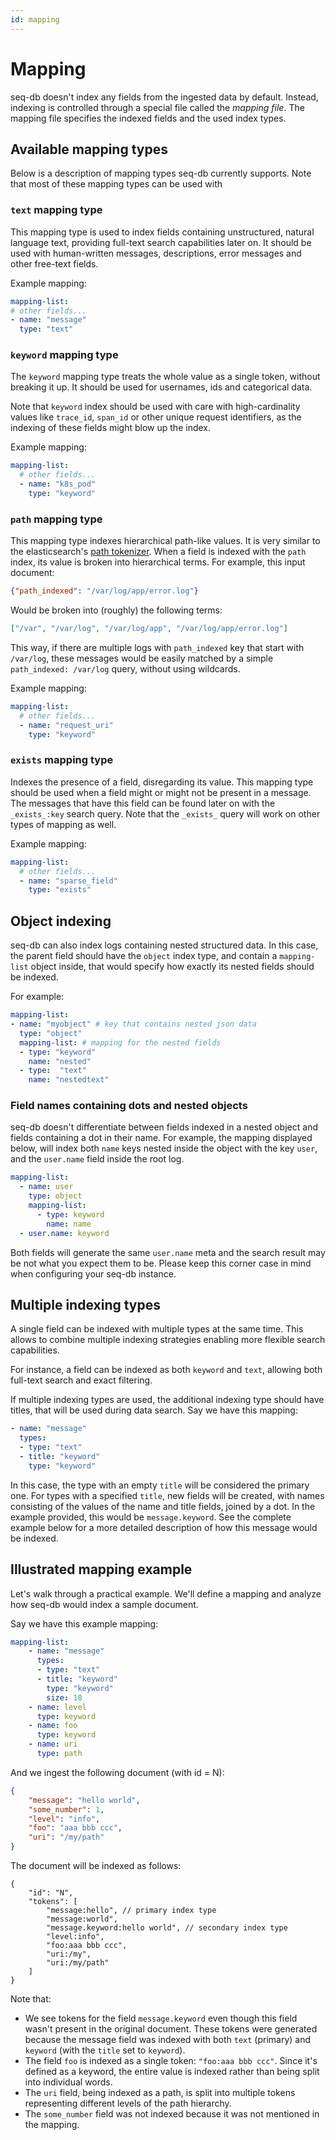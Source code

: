 ```yaml
---
id: mapping
---
```


# Mapping 
seq-db doesn't index any fields from the ingested data by default.
Instead, indexing is controlled through a special file called the *mapping file*. 
The mapping file specifies the indexed fields and the used index types. 


## Available mapping types
Below is a description of mapping types seq-db currently supports. 
Note that most of these mapping types can be used with 

### `text` mapping type
This mapping type is used to index fields containing unstructured, natural language text,
providing full-text search capabilities later on. It should be used with human-written messages, descriptions, 
error messages and other free-text fields. 

Example mapping:
```yaml
mapping-list:
# other fields...
- name: "message"
  type: "text"
```


### `keyword` mapping type
The `keyword` mapping type treats the whole value as a single token, without breaking it up. 
It should be used for usernames, ids and categorical data.

Note that `keyword` index should be used with care with high-cardinality values like `trace_id`, `span_id` or 
other unique request identifiers, as the indexing of these fields might blow up the index.

Example mapping:
```yaml
mapping-list:
  # other fields...
  - name: "k8s_pod"
    type: "keyword"
```


### `path` mapping type

This mapping type indexes hierarchical path-like values. 
It  is very similar to the elasticsearch's [path tokenizer](https://www.elastic.co/guide/en/elasticsearch/reference/current/analysis-pathhierarchy-tokenizer.html).
When a field is indexed with the `path` index, its value is broken 
into hierarchical terms. 
For example, this input document:
```json
{"path_indexed": "/var/log/app/error.log"}
```

Would be broken into (roughly) the following terms:
```json
["/var", "/var/log", "/var/log/app", "/var/log/app/error.log"]
```

This way, if there are multiple logs with `path_indexed` key that start with `/var/log`, 
these messages would be easily matched by a simple `path_indexed: /var/log` query, without using wildcards.

Example mapping:
```yaml
mapping-list:
  # other fields...
  - name: "request_uri"
    type: "keyword"
```

### `exists` mapping type
Indexes the presence of a field, disregarding its value. 
This mapping type should be used when a field might or might not be
present in a message.
The messages that have this field can be found later on with the `_exists_:key` search query.
Note that the `_exists_` query will work on other types of mapping as well. 

Example mapping:
```yaml
mapping-list:
  # other fields...
  - name: "sparse_field"
    type: "exists"
```

## Object indexing
seq-db can also index logs containing nested structured data. 
In this case, the parent field should have the `object` index type, 
and contain a `mapping-list` object inside, that would specify 
how exactly its nested fields should be indexed.

For example:
```yaml
mapping-list:
- name: "myobject" # key that contains nested json data
  type: "object"
  mapping-list: # mapping for the nested fields
  - type: "keyword"
    name: "nested"
  - type:  "text"
    name: "nestedtext"
```


### Field names containing dots and nested objects
seq-db doesn't differentiate between fields indexed 
in a nested object and fields containing a dot in their name.
For example, the mapping displayed below, will index both `name`
keys nested inside the object with the key `user`, and the `user.name` field
inside the root log.
```yaml
mapping-list:
  - name: user
    type: object
    mapping-list:
      - type: keyword
        name: name
  - user.name: keyword
```

Both fields will generate the same `user.name` meta and 
the search result may be not what you expect them to be. 
Please keep this corner case in mind when configuring your seq-db instance.


## Multiple indexing types
A single field can be indexed with multiple types at the same time. 
This allows to combine multiple indexing strategies enabling more flexible
search capabilities.

For instance, a field can be indexed as both `keyword` and `text`, 
allowing both full-text search and exact filtering. 


If multiple indexing types are used, the additional indexing 
type should have titles, that will be used during data search.
Say we have this mapping:
```yaml  
- name: "message"
  types:
  - type: "text"
  - title: "keyword"
    type: "keyword"
```

In this case, the type with an empty `title` will be considered the primary one.
For types with a specified `title`, new fields will be created,
with names consisting of the values of the name and title fields,
joined by a dot.
In the example provided, this would be `message.keyword`. 
See the complete example below for a more detailed description 
of how this message would be indexed.


## Illustrated mapping example 
Let's walk through a practical example. 
We'll define a mapping and analyze how seq-db would index a sample document.

Say we have this example mapping:
```yaml
mapping-list:
    - name: "message"
      types:
      - type: "text"
      - title: "keyword"
        type: "keyword"
        size: 18
    - name: level
      type: keyword
    - name: foo
      type: keyword
    - name: uri
      type: path
```

And we ingest the following document (with id = N):
```json
{
    "message": "hello world",
    "some_number": 1,
    "level": "info",
    "foo": "aaa bbb ccc",
    "uri": "/my/path"
}
```

The document will be indexed as follows:
```json5
{
    "id": "N",
    "tokens": [
        "message:hello", // primary index type
        "message:world",
        "message.keyword:hello world", // secondary index type
        "level:info",
        "foo:aaa bbb ccc",
        "uri:/my",
        "uri:/my/path"
    ]
}
```

Note that:
- We see tokens for the field `message.keyword` even though this field wasn't present in the original document.
These tokens were generated because the message field was indexed with both `text` (primary) and `keyword` (with the `title` set to `keyword`).
- The field `foo` is indexed as a single token: `"foo:aaa bbb ccc"`.
Since it's defined as a keyword, the entire value is indexed rather than being split into individual words.
- The `uri` field, being indexed as a path, is split into multiple tokens representing different levels of the path hierarchy.
- The `some_number` field was not indexed because it was not mentioned in the mapping.
